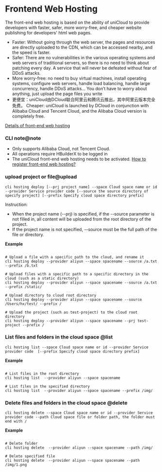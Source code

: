 # Frontend Web Hosting

The front-end web hosting is based on the ability of uniCloud to provide developers with faster, safer, more worry-free, and cheaper website publishing for developers' html web pages.

- Faster: Without going through the web server, the pages and resources are directly uploaded to the CDN, which can be accessed nearby, and the speed is faster.
- Safer: There are no vulnerabilities in the various operating systems and web servers of traditional servers, so there is no need to think about patching every day. A service that will never be defeated without fear of DDoS attacks.
- More worry-free: no need to buy virtual machines, install operating systems, configure web servers, handle load balancing, handle large concurrency, handle DDoS attacks... You don’t have to worry about anything, just upload the page files you write
- 更便宜：uniCloud由DCloud联合阿里云和腾讯云推出，其中阿里云版本完全免费。 
Cheaper: uniCloud is launched by DCloud in conjunction with Alibaba Cloud and Tencent Cloud, and the Alibaba Cloud version is completely free.

[Details of front-end web hosting](https://uniapp.dcloud.io/uniCloud/hosting)


### CLI note@note

- Only supports Alibaba Cloud, not Tencent Cloud.
- All operations require HBuilderX to be logged in
- The uniCloud front-end web hosting needs to be activated. [How to register front-end web hosting? ](https://uniapp.dcloud.io/uniCloud/hosting?id=%e5%bc%80%e9%80%9a)

### upload project or file@upload

```shell
cli hosting deploy [--prj project name] --space Cloud space name or id --provider Service provider code [--source the source directory of specify project] [--prefix Specify cloud space directory prefix]
```

Instruction:

- When the project name (--prj) is specified, if the --source parameter is not filled in, all content will be uploaded from the root directory of the project.
- If the project name is not specified, --source must be the full path of the file or directory.

**Example**

```shell

# Upload a file with a specific path to the cloud, and rename it
cli hosting deploy --provider aliyun --space spacename --source /a.txt --prefix /b.txt

# Upload files with a specific path to a specific directory in the cloud (such as a static directory)
cli hosting deploy --provider aliyun --space spacename --source /a.txt --prefix /static/

# Upload directory to cloud root directory
cli hosting deploy --provider aliyun --space spacename --source /Users/hx/test/ --prefix /

# Upload the project (such as test-project) to the cloud root directory
cli hosting deploy --provider aliyun --space spacename --prj test-project --prefix /

```

### List files and folders in the cloud space @list

```shell
cli hosting list --space Cloud space name or id --provider Service provider code  [--prefix Specify cloud space directory prefix]
```

**Example**

```shell

# List files in the root directory
cli hosting list  --provider aliyun --space spacename

# List files in the specified directory
cli hosting list  --provider aliyun --space spacename --prefix /img/
```

### Delete files and folders in the cloud space @delete

```shell
cli hosting delete --space Cloud space name or id --provider Service provider code --path Cloud space file or folder path, the folder must end with /
```

**Example**

```shell

# Delete folder
cli hosting delete  --provider aliyun --space spacename --path /img/

# Delete specified file
cli hosting delete  --provider aliyun --space spacename --path /img/1.png
```
